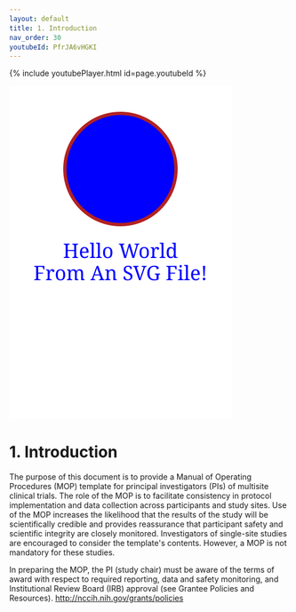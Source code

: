 ```yaml
---
layout: default
title: 1. Introduction
nav_order: 30
youtubeId: PfrJA6vHGKI
---
```



{% include youtubePlayer.html id=page.youtubeId %}


![Example SVG](../img/hello.svg)

# 1. Introduction

The purpose of this document is to provide a Manual of Operating
Procedures (MOP) template for principal investigators (PIs) of multisite
clinical trials. The role of the MOP is to facilitate consistency in
protocol implementation and data collection across participants and
study sites. Use of the MOP increases the likelihood that the results of
the study will be scientifically credible and provides reassurance that
participant safety and scientific integrity are closely monitored.
Investigators of single-site studies are encouraged to consider the
template's contents. However, a MOP is not mandatory for these studies.

In preparing the MOP, the PI (study chair) must be aware of the terms of
award with respect to required reporting, data and safety monitoring,
and Institutional Review Board (IRB) approval (see Grantee Policies and
Resources). <http://nccih.nih.gov/grants/policies>

